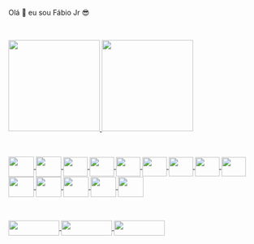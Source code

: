 Olá 👋 eu sou Fábio Jr  😎

##

<br>
  <div>
    <a href="https://github.com/JRFabioTI">
    <img height="180em" src="https://github-readme-status.vercel.app/api?username=JRFabioTI&show_icons=true&theme=dark&incluide_allcommits_private=true"/>
    <img height="180em" src="https://github-readme-stats.vercel.app/api/top-langs/?username=JRFabioTI&layout=compact&langs_cont=16&theme=dark"/>
  </div>
  
  ##
  
  
  <div style="display: inline_block">
  <br>
    <img align="center" height="40" width="50" src="https://cdn.jsdelivr.net/gh/devicons/devicon/icons/html5/html5-original.svg"/>
    <img align="center" height="40" width="50" src="https://cdn.jsdelivr.net/gh/devicons/devicon/icons/css3/css3-original.svg"/>
    <img align="center" height="38" width="48" src="https://cdn.jsdelivr.net/gh/devicons/devicon/icons/javascript/javascript-original.svg"/>
    <img align="center" height="38" width="48" src="https://cdn.jsdelivr.net/gh/devicons/devicon/icons/typescript/typescript-original.svg"/>
    <img align="center" height="38" width="48" src="https://cdn.jsdelivr.net/gh/devicons/devicon/icons/react/react-original.svg"/>
    <img align="center" height="38" width="48" src="https://cdn.jsdelivr.net/gh/devicons/devicon/icons/angularjs/angularjs-original.svg"/>
    <img align="center" height="38" width="48" src="https://cdn.jsdelivr.net/gh/devicons/devicon/icons/mysql/mysql-original.svg"/>
    <img align="center" height="38" width="48" src="https://cdn.jsdelivr.net/gh/devicons/devicon/icons/postgresql/postgresql-original.svg"/>
    <img align="center" height="38" width="48" src="https://cdn.jsdelivr.net/gh/devicons/devicon/icons/jquery/jquery-original.svg"/>
    <img align="center" height="40" width="50" src="https://cdn.jsdelivr.net/gh/devicons/devicon/icons/bootstrap/bootstrap-original.svg"/>
    <img align="center" height="40" width="50" src="https://cdn.jsdelivr.net/gh/devicons/devicon/icons/bitbucket/bitbucket-original.svg"/>
    <img align="center" height="40" width="50" src="https://cdn.jsdelivr.net/gh/devicons/devicon/icons/git/git-original.svg"/>
    <img align="center" height="40" width="50" src="https://cdn.jsdelivr.net/gh/devicons/devicon/icons/sass/sass-original.svg"/>
    <img align="center" height="40" width="50" src="https://cdn.jsdelivr.net/gh/devicons/devicon/icons/vscode/vscode-original.svg"/>
  </div><br>
  
  ##
  
  
  <div>
  <a href="https://www.linkedin.com/in/fábio-developer/" target="_blank"><img align="center" height="30" width="100" src="https://img.shields.io/badge/LinkedIn-0077B5?   style=for-the-badge&logo=linkedin&logoColor=white"/>
  <a href="https://www.instagram.com/jrfabao/" target="_blank"><img align="center" height="30" width="100" src="https://img.shields.io/badge/Instagram-E4405F?style=for-the-badge&logo=instagram&logoColor=white"/>  
    <a href="https://discord.com/channels/@me" target="_blank"><img align="center" height="30" width="100" src="https://img.shields.io/badge/Discord-7289DA?style=for-the-badge&logo=discord&logoColor=white">
  
  </div> 
          
